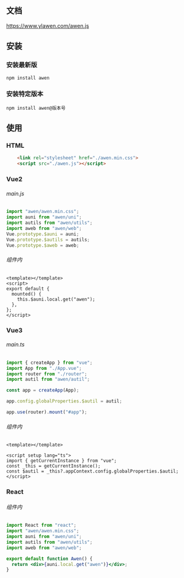 ## 文档

https://www.ylawen.com/awen.js

## 安装

### 安装最新版

```
npm install awen
```

### 安装特定版本

```
npm install awen@版本号
```

## 使用

### HTML

```HTML
	<link rel="stylesheet" href="./awen.min.css">
	<script src="./awen.js"></script>
```

### Vue2

<h6>main.js</h6>

```javascript
import "awen/awen.min.css";
import auni from "awen/uni";
import autils from "awen/utils";
import aweb from "awen/web";
Vue.prototype.$auni = auni;
Vue.prototype.$autils = autils;
Vue.prototype.$aweb = aweb;
```

<h6>组件内</h6>

```vue
<template></template>
<script>
export default {
  mounted() {
    this.$auni.local.get("awen");
  },
};
</script>
```

### Vue3

<h6>main.ts</h6>

```javascript
import { createApp } from "vue";
import App from "./App.vue";
import router from "./router";
import autil from "awen/autil";

const app = createApp(App);

app.config.globalProperties.$autil = autil;

app.use(router).mount("#app");
```

<h6>组件内</h6>

```vue
<template></template>

<script setup lang="ts">
import { getCurrentInstance } from "vue";
const _this = getCurrentInstance();
const $autil = _this?.appContext.config.globalProperties.$autil;
</script>
```

### React

<h6>组件内</h6>

```jsx
import React from "react";
import "awen/awen.min.css";
import auni from "awen/uni";
import autils from "awen/utils";
import aweb from "awen/web";

export default function Awen() {
  return <div>{auni.local.get("awen")}</div>;
}
```
